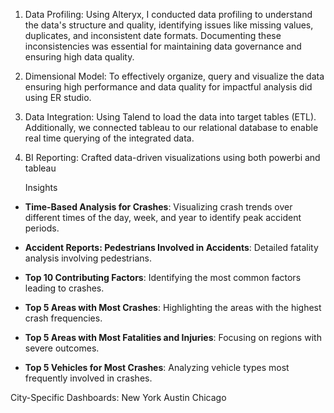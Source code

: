 1. Data Profiling: Using Alteryx, I conducted data profiling to understand the data's structure and quality, identifying issues like missing values, duplicates, and inconsistent date formats. Documenting these inconsistencies was essential for maintaining data governance and ensuring high data quality.
2. Dimensional Model: To effectively organize, query and visualize the data ensuring high performance and data quality for impactful analysis did using ER studio. 
3. Data Integration: Using Talend to load the data into target tables (ETL). Additionally, we connected tableau to our relational database to enable real time querying of the integrated data.
4. BI Reporting: Crafted data-driven visualizations using both powerbi and tableau

   Insights 

- **Time-Based Analysis for Crashes**: Visualizing crash trends over different times of the day, week, and year to identify peak accident periods.

- **Accident Reports: Pedestrians Involved in Accidents**: Detailed fatality analysis involving pedestrians.

- **Top 10 Contributing Factors**: Identifying the most common factors leading to crashes.

- **Top 5 Areas with Most Crashes**: Highlighting the areas with the highest crash frequencies.

- **Top 5 Areas with Most Fatalities and Injuries**: Focusing on regions with severe outcomes.

- **Top 5 Vehicles for Most Crashes**: Analyzing vehicle types most frequently involved in crashes.

City-Specific Dashboards:
New York
Austin
Chicago
